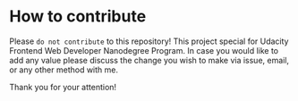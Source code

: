 # How to contribute

Please `do not contribute` to this repository! This project special for Udacity Frontend Web Developer Nanodegree Program. In case you would like to add any value please discuss the change you wish to make via issue, email, or any other method with me.

Thank you for your attention!
